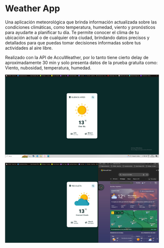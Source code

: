 # Weather App
Una aplicación meteorológica que brinda información actualizada sobre las condiciones climáticas, como temperatura, humedad, viento y pronósticos para ayudarte a planificar tu día. Te permite conocer el clima de tu ubicación actual o de cualquier otra ciudad, brindando datos precisos y detallados para que puedas tomar decisiones informadas sobre tus actividades al aire libre.

Realizado con la API de AccuWeather, por lo tanto tiene cierto delay de aproximadamente 30 min y solo presenta datos de la prueba gratuita como: Viento, nubosidad, temperatura, humedad. 


![screenshot](screenshot.jpg)

![screenshot](screenshot2.jpg)